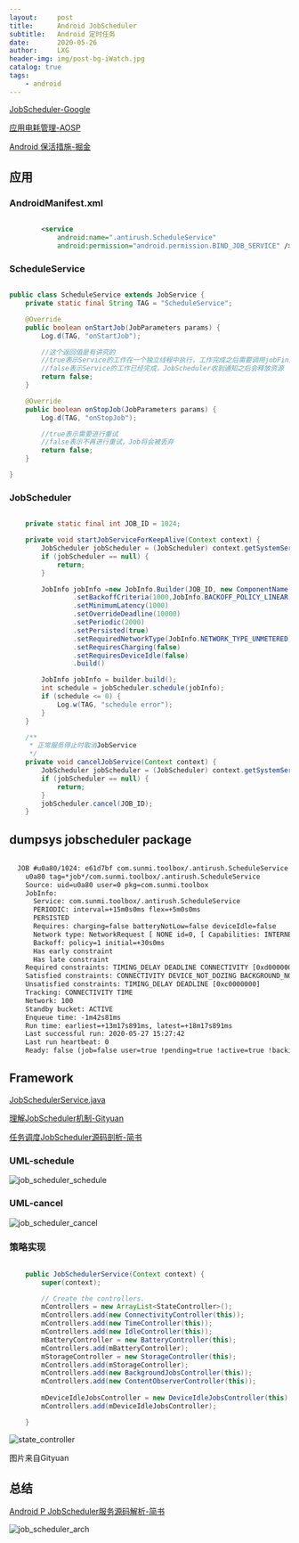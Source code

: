 ```yaml
---
layout:     post
title:      Android JobScheduler
subtitle:   Android 定时任务
date:       2020-05-26
author:     LXG
header-img: img/post-bg-iWatch.jpg
catalog: true
tags:
    - android
---
```


[JobScheduler-Google](https://developer.android.google.cn/reference/android/app/job/JobScheduler?hl=zh-cn)

[应用电耗管理-AOSP](https://source.android.google.cn/devices/tech/power/app_mgmt?hl=zh-tw)

[Android 保活措施-掘金](https://juejin.im/post/5df24da36fb9a0165c711807)

[](http://gityuan.com/2017/03/10/job_scheduler_service/)

## 应用

### AndroidManifest.xml

```xml

        <service
            android:name=".antirush.ScheduleService"
            android:permission="android.permission.BIND_JOB_SERVICE" />

```

### ScheduleService

```java

public class ScheduleService extends JobService {
    private static final String TAG = "ScheduleService";

    @Override
    public boolean onStartJob(JobParameters params) {
        Log.d(TAG, "onStartJob");

        //这个返回值是有讲究的
        //true表示Service的工作在一个独立线程中执行，工作完成之后需要调用jobFinish方法通知JobScheduler工作完成
        //false表示Service的工作已经完成，JobScheduler收到通知之后会释放资源
        return false;
    }

    @Override
    public boolean onStopJob(JobParameters params) {
        Log.d(TAG, "onStopJob");

        //true表示需要进行重试
        //false表示不再进行重试，Job将会被丢弃
        return false;
    }

}

```

### JobScheduler

```java

    private static final int JOB_ID = 1024;

    private void startJobServiceForKeepAlive(Context context) {
        JobScheduler jobScheduler = (JobScheduler) context.getSystemService(Context.JOB_SCHEDULER_SERVICE);
        if (jobScheduler == null) {
            return;
        }

        JobInfo jobInfo =new JobInfo.Builder(JOB_ID, new ComponentName(context, ScheduleService.class))
                .setBackoffCriteria(1000,JobInfo.BACKOFF_POLICY_LINEAR) //重试机制
                .setMinimumLatency(1000)                                //设置延迟时间
                .setOverrideDeadline(10000)                             //设置最后期限，如果达到该时间点，Job还没被执行，那么会强制执行一次
                .setPeriodic(2000)                                      //每隔2s执行一次，跟上面两个会冲突
                .setPersisted(true)                                     //持久化，就算手机关机，启动之后也可以恢复Job，需要RECEIVE_BOOT_COMPLETED权限
                .setRequiredNetworkType(JobInfo.NETWORK_TYPE_UNMETERED) //设置Job依赖的网络类型
                .setRequiresCharging(false)                             //是否要求设备处于充电状态
                .setRequiresDeviceIdle(false)                           //是否要求设备处于空闲状态
                .build()

        JobInfo jobInfo = builder.build();
        int schedule = jobScheduler.schedule(jobInfo);
        if (schedule <= 0) {
            Log.w(TAG, "schedule error");
        }
    }

    /**
     * 正常服务停止时取消JobService
     */
    private void cancelJobService(Context context) {
        JobScheduler jobScheduler = (JobScheduler) context.getSystemService(Context.JOB_SCHEDULER_SERVICE);
        if (jobScheduler == null) {
            return;
        }
        jobScheduler.cancel(JOB_ID);
    }


```

## dumpsys jobscheduler package

```txt
                                                                                                                                                         
  JOB #u0a80/1024: e61d7bf com.sunmi.toolbox/.antirush.ScheduleService
    u0a80 tag=*job*/com.sunmi.toolbox/.antirush.ScheduleService
    Source: uid=u0a80 user=0 pkg=com.sunmi.toolbox
    JobInfo:
      Service: com.sunmi.toolbox/.antirush.ScheduleService
      PERIODIC: interval=+15m0s0ms flex=+5m0s0ms
      PERSISTED
      Requires: charging=false batteryNotLow=false deviceIdle=false
      Network type: NetworkRequest [ NONE id=0, [ Capabilities: INTERNET&NOT_RESTRICTED&TRUSTED&VALIDATED Unwanted:  Uid: 10080] ]
      Backoff: policy=1 initial=+30s0ms
      Has early constraint
      Has late constraint
    Required constraints: TIMING_DELAY DEADLINE CONNECTIVITY [0xd0000000]
    Satisfied constraints: CONNECTIVITY DEVICE_NOT_DOZING BACKGROUND_NOT_RESTRICTED [0x12400000]
    Unsatisfied constraints: TIMING_DELAY DEADLINE [0xc0000000]
    Tracking: CONNECTIVITY TIME
    Network: 100
    Standby bucket: ACTIVE
    Enqueue time: -1m42s81ms
    Run time: earliest=+13m17s891ms, latest=+18m17s891ms
    Last successful run: 2020-05-27 15:27:42
    Last run heartbeat: 0
    Ready: false (job=false user=true !pending=true !active=true !backingup=true comp=true)

```

## Framework

[JobSchedulerService.java](http://androidxref.com/9.0.0_r3/xref/frameworks/base/services/core/java/com/android/server/job/)

[理解JobScheduler机制-Gityuan](http://gityuan.com/2017/03/10/job_scheduler_service/)

[任务调度JobScheduler源码剖析-简书](https://www.jianshu.com/p/34c7d7529d9cc)

### UML-schedule

![job_scheduler_schedule](/images/job/job_scheduler_schedule.jpg)

### UML-cancel

![job_scheduler_cancel](/images/job/job_scheduler_cancel.jpg)

### 策略实现

```java

    public JobSchedulerService(Context context) {
        super(context);

        // Create the controllers.
        mControllers = new ArrayList<StateController>();
        mControllers.add(new ConnectivityController(this));            // 注册监听网络连接状态的广播
        mControllers.add(new TimeController(this));                    // 用来控制截止时间和延迟时间对Job的约束，仅对设置了setOverrideDeadline()和setMinimumLatency()的Job有效
        mControllers.add(new IdleController(this));                    // 注册监听屏幕亮/灭,dream进入/退出,状态改变的广播
        mBatteryController = new BatteryController(this);              // 用来控制充电状态和低电量模式对Job的约束，仅仅对设置过setRequiresBatteryNotLow(true)或setRequiresCharging(true)的Job有效
        mControllers.add(mBatteryController);
        mStorageController = new StorageController(this);              // 用来控制存储空间对Job的约束，仅仅对设置过setRequiresStorageNotLow(true)的Job有效
        mControllers.add(mStorageController);                          // 其内部也是通过广播的形式获取设备是否处于低存储状态
        mControllers.add(new BackgroundJobsController(this));          // BackgroundJobsController用来控制Job后台的运行。由于AppStandby机制，当应用处于后台时，会进行一些功能的限制
        mControllers.add(new ContentObserverController(this));         // ContentObserverController用来监测content URIS对Job的约束，
                                                                       // 仅仅对设置过addTriggerContentUri(Uri)的Job有效，当该URI发生变化后，将运行Job
        mDeviceIdleJobsController = new DeviceIdleJobsController(this);    // DeviceIdleJobsController用来控制Job对Doze的依赖条件，或者也可以说Doze对Job的限制
        mControllers.add(mDeviceIdleJobsController);

    }

```

![state_controller](/images/job/state_controller.jpg)

图片来自Gityuan

## 总结

[Android P JobScheduler服务源码解析-简书](https://www.jianshu.com/p/3f9bdd69776f)

![job_scheduler_arch](/images/job/job_scheduler_arch.webp)



